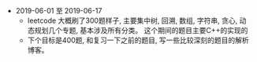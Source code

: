 - 2019-06-01 至 2019-06-17
    - leetcode 大概刷了300题样子, 主要集中树, 回溯, 数组, 字符串, 贪心, 动态规划几个专题, 基本涉及所有分类。
    这个期间的题目主要C++的实现的
    - 下个目标是400题, 和复习一下之前的题目, 写一些比较深刻的题目的解析博客。